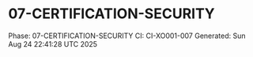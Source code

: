 # 07-CERTIFICATION-SECURITY
Phase: 07-CERTIFICATION-SECURITY
CI: CI-XO001-007
Generated: Sun Aug 24 22:41:28 UTC 2025
